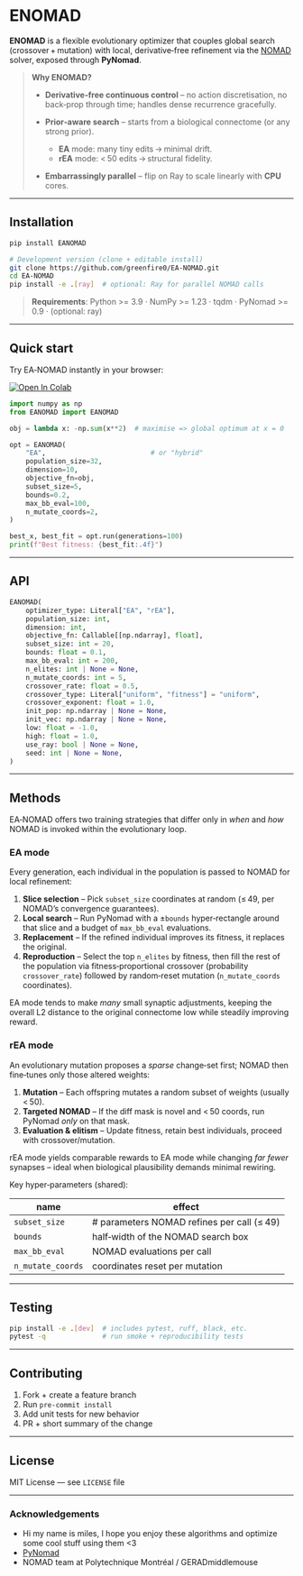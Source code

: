 # ENOMAD

**ENOMAD** is a flexible evolutionary optimizer that couples global search (crossover + mutation) with local, derivative‑free refinement via the [NOMAD](https://www.gerad.ca/nomad) solver, exposed through **PyNomad**.

> **Why ENOMAD?**
>
> * **Derivative‑free continuous control** – no action discretisation, no back‑prop through time; handles dense recurrence gracefully.
> * **Prior‑aware search** – starts from a biological connectome (or any strong prior).
>
>   * **EA** mode: many tiny edits → minimal drift.
>   * **rEA** mode: < 50 edits → structural fidelity.
> * **Embarrassingly parallel** – flip on Ray to scale linearly with **CPU** cores.

---

## Installation

```bash
pip install EANOMAD

# Development version (clone + editable install)
git clone https://github.com/greenfire0/EA-NOMAD.git
cd EA-NOMAD
pip install -e .[ray]  # optional: Ray for parallel NOMAD calls
```

> **Requirements**: Python >= 3.9 · NumPy >= 1.23 · tqdm · PyNomad >= 0.9 · (optional: ray)

---

## Quick start

Try EA‑NOMAD instantly in your browser:

[![Open In Colab](https://colab.research.google.com/assets/colab-badge.svg)](https://colab.research.google.com/drive/1t9taWU-ElAFRCeUPU1YAAzL8VkQepoND?usp=sharing)
```python
import numpy as np
from EANOMAD import EANOMAD

obj = lambda x: -np.sum(x**2)  # maximise => global optimum at x = 0

opt = EANOMAD(
    "EA",                          # or "hybrid"
    population_size=32,
    dimension=10,
    objective_fn=obj,
    subset_size=5,
    bounds=0.2,
    max_bb_eval=100,
    n_mutate_coords=2,
)

best_x, best_fit = opt.run(generations=100)
print(f"Best fitness: {best_fit:.4f}")
```

---

## API

```python
EANOMAD(
    optimizer_type: Literal["EA", "rEA"],
    population_size: int,
    dimension: int,
    objective_fn: Callable[[np.ndarray], float],
    subset_size: int = 20,
    bounds: float = 0.1,
    max_bb_eval: int = 200,
    n_elites: int | None = None,
    n_mutate_coords: int = 5,
    crossover_rate: float = 0.5,
    crossover_type: Literal["uniform", "fitness"] = "uniform",
    crossover_exponent: float = 1.0,
    init_pop: np.ndarray | None = None,
    init_vec: np.ndarray | None = None,
    low: float = -1.0,
    high: float = 1.0,
    use_ray: bool | None = None,
    seed: int | None = None,
)
```

---

## Methods

EA‑NOMAD offers two training strategies that differ only in *when* and *how* NOMAD is invoked within the evolutionary loop.

### EA mode

Every generation, each individual in the population is passed to NOMAD for local refinement:

1. **Slice selection** – Pick `subset_size` coordinates at random (≤ 49, per NOMAD’s convergence guarantees).
2. **Local search** – Run PyNomad with a ±`bounds` hyper‑rectangle around that slice and a budget of `max_bb_eval` evaluations.
3. **Replacement** – If the refined individual improves its fitness, it replaces the original.
4. **Reproduction** – Select the top `n_elites` by fitness, then fill the rest of the population via fitness‑proportional crossover (probability `crossover_rate`) followed by random‑reset mutation (`n_mutate_coords` coordinates).

EA mode tends to make *many* small synaptic adjustments, keeping the overall L2 distance to the original connectome low while steadily improving reward.

### rEA mode

An evolutionary mutation proposes a *sparse* change‑set first; NOMAD then fine‑tunes only those altered weights:

1. **Mutation** – Each offspring mutates a random subset of weights (usually < 50).
2. **Targeted NOMAD** – If the diff mask is novel and < 50 coords, run PyNomad *only* on that mask.
3. **Evaluation & elitism** – Update fitness, retain best individuals, proceed with crossover/mutation.

rEA mode yields comparable rewards to EA mode while changing *far fewer* synapses – ideal when biological plausibility demands minimal rewiring.

Key hyper‑parameters (shared):

| name              | effect                                     |
| ----------------- | ------------------------------------------ |
| `subset_size`     | # parameters NOMAD refines per call (≤ 49) |
| `bounds`          | half‑width of the NOMAD search box         |
| `max_bb_eval`     | NOMAD evaluations per call                 |
| `n_mutate_coords` | coordinates reset per mutation             |

---

## Testing

```bash
pip install -e .[dev]  # includes pytest, ruff, black, etc.
pytest -q              # run smoke + reproducibility tests
```

---

## Contributing

1. Fork + create a feature branch
2. Run `pre-commit install`
3. Add unit tests for new behavior
4. PR + short summary of the change

---

## License

MIT License — see `LICENSE` file

---

### Acknowledgements

* Hi my name is miles, I hope you enjoy these algorithms and optimize some cool stuff using them <3
* [PyNomad](https://github.com/bertsky/pynomad)
* NOMAD team at Polytechnique Montréal / GERADmiddlemouse
